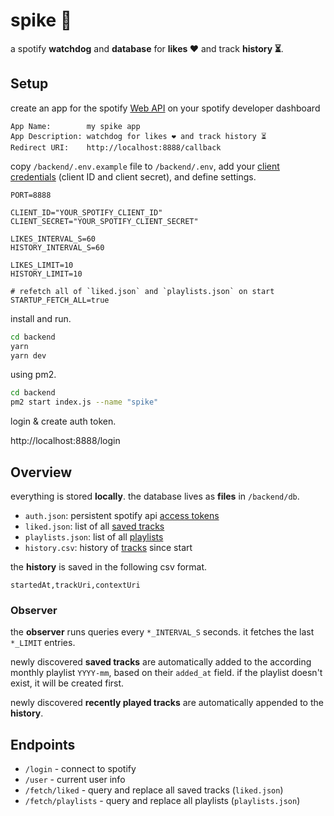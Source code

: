# spike 🦔
a spotify **watchdog** and **database** for **likes ❤️** and track **history ⏳**.

## Setup
create an app for the spotify [Web API](https://developer.spotify.com/documentation/web-api) on your spotify developer dashboard 

```
App Name:        my spike app
App Description: watchdog for likes ❤️ and track history ⏳
Redirect URI:    http://localhost:8888/callback
```

copy `/backend/.env.example` file to `/backend/.env`, add your [client credentials](https://developer.spotify.com/documentation/web-api/concepts/authorization) (client ID and client secret), and define settings.

```env
PORT=8888

CLIENT_ID="YOUR_SPOTIFY_CLIENT_ID"
CLIENT_SECRET="YOUR_SPOTIFY_CLIENT_SECRET"

LIKES_INTERVAL_S=60
HISTORY_INTERVAL_S=60

LIKES_LIMIT=10
HISTORY_LIMIT=10

# refetch all of `liked.json` and `playlists.json` on start
STARTUP_FETCH_ALL=true
```

install and run.

```sh
cd backend
yarn
yarn dev
```

using pm2.
```sh
cd backend
pm2 start index.js --name "spike"
```

login & create auth token.

http://localhost:8888/login

## Overview
everything is stored **locally**.
the database lives as **files** in `/backend/db`.

- `auth.json`: persistent spotify api [access tokens](https://developer.spotify.com/documentation/web-api/tutorials/code-flow)
- `liked.json`: list of all [saved tracks](https://developer.spotify.com/documentation/web-api/reference/get-users-saved-tracks)
- `playlists.json`: list of all [playlists](https://developer.spotify.com/documentation/web-api/reference/get-playlist)
- `history.csv`: history of [tracks](https://developer.spotify.com/documentation/web-api/reference/get-recently-played) since start

the **history** is saved in the following csv format.

```csv
startedAt,trackUri,contextUri
```

### Observer
the **observer** runs queries every `*_INTERVAL_S` seconds. it fetches the last `*_LIMIT` entries.

newly discovered **saved tracks** are automatically added to the according monthly playlist `YYYY-mm`, based on their `added_at` field. if the playlist doesn't exist, it will be created first.

newly discovered **recently played tracks** are automatically appended to the **history**.


## Endpoints
- `/login` - connect to spotify
- `/user` - current user info
- `/fetch/liked` - query and replace all saved tracks (`liked.json`)
- `/fetch/playlists` - query and replace all playlists (`playlists.json`)